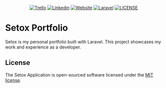 <p align="center">
<picture>
  <a href="https://Setox.zapto.org" target="_blank"><source media="(prefers-color-scheme: dark)" srcset="setoxdark.svg" width="400"></a>
  <a href="https://Setox.zapto.org" target="_blank"><source media="(prefers-color-scheme: light)" srcset="setoxlight.svg" width="400"></a>
</picture>
</p>
<p align="center">
<a href="https://trello.com/b/mjIdWcjS/setox-portfolio"><img src="https://img.shields.io/badge/Trello-%23026AA7.svg?style=for-the-badge&logo=Trello&logoColor=white" alt="Trello"></a>
<a href="https://www.linkedin.com/in/brian-olesnievicz-68756b291/"><img src="https://img.shields.io/badge/linkedin-%230077B5.svg?style=for-the-badge&logo=linkedin&logoColor=white" alt="Linkedin"></a>
<a href="https://setox.zapto.org"><img src="https://img.shields.io/badge/website-000000?style=for-the-badge&logo=About.me&logoColor=white" alt="Website"></a>
<a href="https://laravel.com"><img src="https://img.shields.io/badge/laravel-%23FF2D20.svg?style=for-the-badge&logo=laravel&logoColor=white" alt="Laravel"></a>
<a href="LICENSE"><img src="https://img.shields.io/github/license/Ileriayo/markdown-badges?style=for-the-badge" alt="LICENSE"></a>
</p>

# Setox Portfolio

Setox is my personal portfolio built with Laravel. This project showcases my work and experience as a developer.


## License

The Setox Application is open-sourced software licensed under the [MIT license](https://opensource.org/licenses/MIT).
